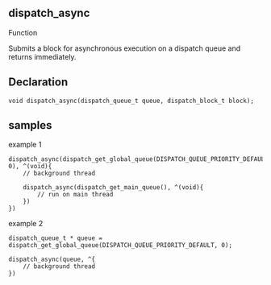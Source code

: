 ## dispatch_async

Function

Submits a block for asynchronous execution on a dispatch queue and returns immediately.

## Declaration

```
void dispatch_async(dispatch_queue_t queue, dispatch_block_t block);
```

## samples

example 1

```
dispatch_async(dispatch_get_global_queue(DISPATCH_QUEUE_PRIORITY_DEFAULT, 0), ^(void){
    // background thread

    dispatch_async(dispatch_get_main_queue(), ^(void){
        // run on main thread
    })
})

```

example 2

```
dispatch_queue_t * queue = dispatch_get_global_queue(DISPATCH_QUEUE_PRIORITY_DEFAULT, 0);

dispatch_async(queue, ^{
    // background thread
})
```
